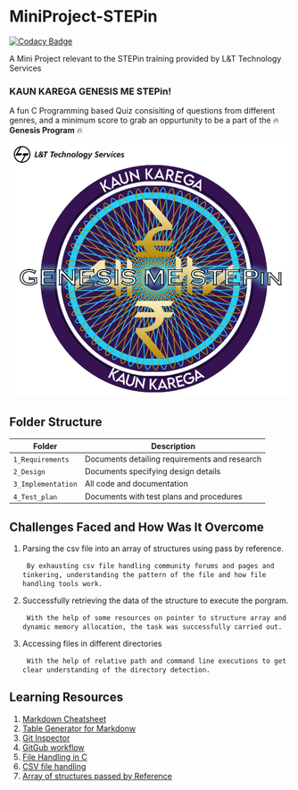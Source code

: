 # MiniProject-STEPin

[![Codacy Badge](https://api.codacy.com/project/badge/Grade/ab2f56cd721c409b943e99e858e5e0ec)](https://app.codacy.com/gh/ParyaniSagar/MiniProject-STEPin?utm_source=github.com&utm_medium=referral&utm_content=ParyaniSagar/MiniProject-STEPin&utm_campaign=Badge_Grade_Settings)

A Mini Project relevant to the STEPin training provided by L&amp;T Technology Services

### KAUN KAREGA GENESIS ME STEPin! 
A fun C Programming based Quiz consisiting of questions from different genres, and a minimum score to grab an oppurtunity to be a part of the :fire: **Genesis                   Program** :fire:


![MiniProject Intro Photo](./1_Requirements/kkgms.png)
 
 
## Folder Structure
Folder             | Description
-------------------| -----------------------------------------
`1_Requirements`   | Documents detailing requirements and research
`2_Design`         | Documents specifying design details
`3_Implementation` | All code and documentation
`4_Test_plan`      | Documents with test plans and procedures




## Challenges Faced and How Was It Overcome

1. Parsing the csv file into an array of structures using pass by reference.
 
        By exhausting csv file handling community forums and pages and tinkering, understanding the pattern of the file and how file handling tools work.
2. Successfully retrieving the data of the structure to execute the porgram.
 
        With the help of some resources on pointer to structure array and dynamic memory allocation, the task was successfully carried out. 
3. Accessing files in different directories
 
        With the help of relative path and command line executions to get clear understanding of the directory detection.

## Learning Resources
1. [Markdown Cheatsheet](https://github.com/adam-p/markdown-here/wiki/Markdown-Cheatsheet)
2. [Table Generator for Markdonw](https://www.tablesgenerator.com/markdown_tables)
3. [Git Inspector](https://github.com/ejwa/gitinspector.git)
4. [GitGub workflow](https://docs.github.com/en/actions/learn-github-action)
5. [File Handling in C](https://www.geeksforgeeks.org/basics-file-handling-c/)
6. [CSV file handling](https://www.geeksforgeeks.org/relational-database-from-csv-files-in-c/)
7. [Array of structures passed by Reference](https://github.com/stepin654321/MiniProject_Template/tree/master/Example_Programs/programming_concpets/array_of_structures)

